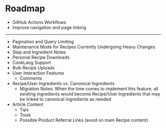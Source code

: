 # Roadmap

- GitHub Actions Workflows
- Improve navigation and page linking

---
- Pagination and Query Limiting
- Maintenance Mode for Recipes Currently Undergoing Heavy Changes
- Step and Ingredient Notes
- Personal Recipe Downloads
- CookLang Support
- Bulk Recipe Uploads
- User Interaction Features
  - Comments
- Recipe/User Ingredients vs. Canonical Ingredients
  - Migration Notes: When the time comes to implement this feature, all existing ingredients would become Recipe/User Ingredients that may be linked to canonical ingredients as needed
- Article Content
  - Tips
  - Tools
  - Possible Product Referral Links (avoid on main Recipe content)
